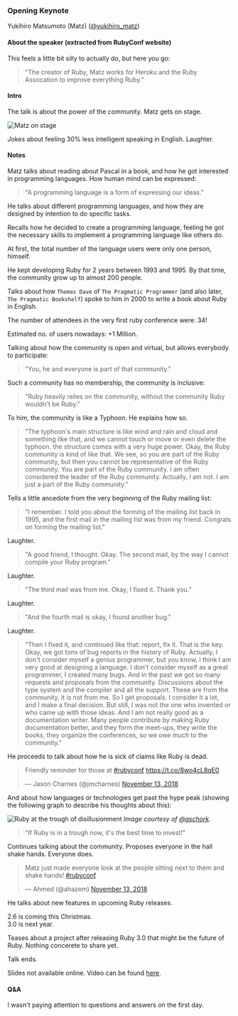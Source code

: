 ### Opening Keynote

Yukihiro Matsumoto (Matz) ([@yukihiro_matz](https://twitter.com/yukihiro_matz))<br />

#### About the speaker (extracted from RubyConf website)

This feels a little bit silly to actually do, but here you go:

> "The creator of Ruby, Matz works for Heroku and the Ruby Assocation to improve everything Ruby."

#### Intro

The talk is about the power of the community. Matz gets on stage.

![Matz on stage](https://pbs.twimg.com/media/Dr5o5HIUwAA6Ish.jpg)

Jokes about feeling 30% less intelligent speaking in English. Laughter.

#### Notes

Matz talks about reading about Pascal in a book, and how he got interested in programming languages. How human mind can be expressed:

> "A programming language is a form of expressing our ideas."

He talks about different programming languages, and how they are designed by intention to do specific tasks.

Recalls how he decided to create a programming language, feeling he got the necessary skills to implement a programming language like others do.

At first, the total number of the language users were only one person, himself.

He kept developing Ruby for 2 years between 1993 and 1995. By that time, the community grow up to almost 200 people.

Talks about how `Thomas Dave` of `The Pragmatic Programmer` (and also later, `The Pragmatic Bookshelf`) spoke to him in 2000 to write a book about Ruby in English.

The number of attendees in the very first ruby conference were: 34!

Estimated no. of users nowadays: +1 Million.

Talking about how the community is open and virtual, but allows everybody to participate:

> "You, he and everyone is part of that community."

Such a community has no membership, the community is inclusive:

> "Ruby heavily relies on the community, without the community Ruby wouldn't be Ruby."

To him, the community is like a Typhoon. He explains how so.

> "The typhoon's main structure is like wind and rain and cloud and something like that, and we cannot touch or move or even delete the typhoon. the structure comes with a very huge power. Okay, the Ruby community is kind of like that. We see, so you are part of the Ruby community, but then you cannot be representative of the Ruby community. You are part of the Ruby community. I am often considered the leader of the Ruby community. Actually, I am not. I am just a part of the Ruby community."

Tells a little ancedote from the very beginning of the Ruby mailing list:

> "I remember. I told you about the forming of the mailing list back in 1995, and the first mail in the mailing list was from my friend. Congrats on forming the mailing list."

Laughter.

> "A good friend, I thought. Okay. The second mail, by the way I cannot compile your Ruby program."

Laughter.

> "The third mail was from me. Okay, I fixed it. Thank you."

Laughter.

> "And the fourth mail is okay, I found another bug."

Laughter.

> "Then I fixed it, and continued like that: report, fix it. That is the key. Okay, we got tons of bug reports in the history of Ruby. Actually, I don't consider myself a genius programmer, but you know, I think I am very good at designing a language. I don't consider myself as a great programmer, I created many bugs. And in the past we got so many requests and proposals from the community. Discussions about the type system and the compiler and all the support. These are from the community, it is not from me. So I get proposals. I consider it a lot, and I make a final decision. But still, I was not the one who invented or who came up with those ideas. And I am not really good as a documentation writer. Many people contribute by making Ruby documentation better, and they form the meet-ups, they write the books, they organize the conferences, so we owe much to the community."

He proceeds to talk about how he is sick of claims like Ruby is dead.

<blockquote class="twitter-tweet" data-lang="en"><p lang="en" dir="ltr">Friendly reminder for those at <a href="https://twitter.com/hashtag/rubyconf?src=hash&amp;ref_src=twsrc%5Etfw">#rubyconf</a> <a href="https://t.co/8wo4cL8qE0">https://t.co/8wo4cL8qE0</a></p>&mdash; Jason Charnes (@jmcharnes) <a href="https://twitter.com/jmcharnes/status/1062408582652682242?ref_src=twsrc%5Etfw">November 13, 2018</a></blockquote>

And about how languages or technologies get past the hype peak (showing the following graph to describe his thoughts about this):

![Ruby at the trough of disillusionment](https://pbs.twimg.com/media/Dr5vUSfU0AERnfw.jpg)
_Image courtesy of [@gschork](https://twitter.com/gschork/status/1062408958592278528)._

> "If Ruby is in a trough now, it's the best time to invest!"

Continues talking about the community. Proposes everyone in the hall shake hands. Everyone does.

<blockquote class="twitter-tweet" data-lang="en"><p lang="en" dir="ltr">Matz just made everyone look at the people sitting next to them and shake hands! <a href="https://twitter.com/hashtag/rubyconf?src=hash&amp;ref_src=twsrc%5Etfw">#rubyconf</a></p>&mdash; Ahmed (@ahazem) <a href="https://twitter.com/ahazem/status/1062410777712222208?ref_src=twsrc%5Etfw">November 13, 2018</a></blockquote>

He talks about new features in upcoming Ruby releases.

2.6 is coming this Christmas.<br />
3.0 is next year.

Teases about a project after releasing Ruby 3.0 that might be the future of Ruby. Nothing concerete to share yet.

Talk ends.

Slides not available online. Video can be found [here](https://confreaks.tv/videos/rubyconf2018-opening-keynote).

#### Q&A

I wasn't paying attention to questions and answers on the first day.
